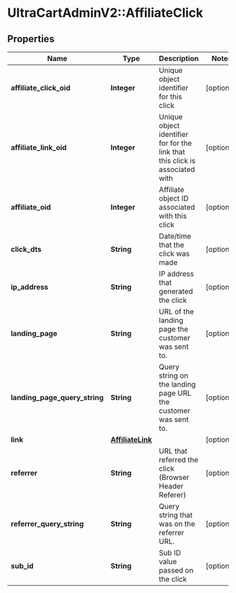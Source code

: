 # UltraCartAdminV2::AffiliateClick

## Properties
Name | Type | Description | Notes
------------ | ------------- | ------------- | -------------
**affiliate_click_oid** | **Integer** | Unique object identifier for this click | [optional] 
**affiliate_link_oid** | **Integer** | Unique object identifier for for the link that this click is associated with | [optional] 
**affiliate_oid** | **Integer** | Affiliate object ID associated with this click | [optional] 
**click_dts** | **String** | Date/time that the click was made | [optional] 
**ip_address** | **String** | IP address that generated the click | [optional] 
**landing_page** | **String** | URL of the landing page the customer was sent to. | [optional] 
**landing_page_query_string** | **String** | Query string on the landing page URL the customer was sent to. | [optional] 
**link** | [**AffiliateLink**](AffiliateLink.md) |  | [optional] 
**referrer** | **String** | URL that referred the click (Browser Header Referer) | [optional] 
**referrer_query_string** | **String** | Query string that was on the referrer URL. | [optional] 
**sub_id** | **String** | Sub ID value passed on the click | [optional] 



